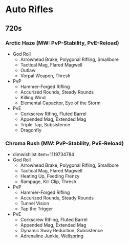 # Auto Rifles

## 720s

### Arctic Haze (MW: PvP-Stability, PvE-Reload)
- God Roll
  - Arrowhead Brake, Polygonal Rifling, Smallbore
  - Tactical Mag, Flared Magwell
  - Outlaw
  - Vorpal Weapon, Thresh
- PvP
  - Hammer-Forged Rifling
  - Accurized Rounds, Steady Rounds
  - Killing Wind
  - Elemental Capacitor, Eye of the Storm
- PvE
  - Corkscrew Rifing, Fluted Barrel
  - Appended Mag, Extended Mag
  - Triple Tap, Subsistence
  - Dragonfly

### Chroma Rush (MW: PvP-Stability, PvE-Reload)
- dimwishlist:item=1119734784
- God Roll
  - Arrowhead Brake, Polygonal Rifling, Smallbore
  - Tactical Mag, Flared Magwell
  - Heating Up, Feeding Frenzy
  - Rampage, Kill Clip, Thresh
- PvP
  - Hammer-Forged Rifling
  - Accurized Rounds, Steady Rounds
  - Tunnel Vision
  - Tap the Trigger
- PvE
  - Corkscrew Rifling, Fluted Barrel
  - Appended Mag, Extended Mag
  - Dynamic Sway Reduction, Subsistence
  - Adrenaline Junkie, Wellspring

